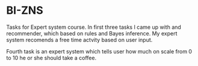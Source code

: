 # BI-ZNS
Tasks for Expert system course.
In first three tasks I came up with and recommender, which based on rules and Bayes inference.
My expert system recomends a free time actvity based on user input.

Fourth task is an expert system which tells user how much on scale from 0 to 10 he or she should 
take a coffee.
